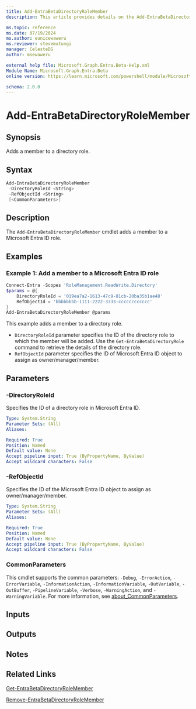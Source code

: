 ```yaml
---
title: Add-EntraBetaDirectoryRoleMember
description: This article provides details on the Add-EntraBetaDirectoryRoleMember command.

ms.topic: reference
ms.date: 07/19/2024
ms.author: eunicewaweru
ms.reviewer: stevemutungi
manager: CelesteDG
author: msewaweru

external help file: Microsoft.Graph.Entra.Beta-Help.xml
Module Name: Microsoft.Graph.Entra.Beta
online version: https://learn.microsoft.com/powershell/module/Microsoft.Graph.Entra.Beta/Add-EntraBetaDirectoryRoleMember

schema: 2.0.0
---
```


# Add-EntraBetaDirectoryRoleMember

## Synopsis

Adds a member to a directory role.

## Syntax

```powershell
Add-EntraBetaDirectoryRoleMember 
 -DirectoryRoleId <String> 
 -RefObjectId <String>
 [<CommonParameters>]
```

## Description

The `Add-EntraBetaDirectoryRoleMember` cmdlet adds a member to a Microsoft Entra ID role.

## Examples

### Example 1: Add a member to a Microsoft Entra ID role

```powershell
Connect-Entra -Scopes 'RoleManagement.ReadWrite.Directory'
$params = @{
    DirectoryRoleId = '019ea7a2-1613-47c9-81cb-20ba35b1ae48'
    RefObjectId = 'bbbbbbbb-1111-2222-3333-cccccccccccc'
}
Add-EntraBetaDirectoryRoleMember @params
```

This example adds a member to a directory role.

- `DirectoryRoleId` parameter specifies the ID of the directory role to which the member will be added. Use the  `Get-EntraBetaDirectoryRole` command to retrieve the details of the directory role.
- `RefObjectId` parameter specifies the ID of Microsoft Entra ID object to assign as owner/manager/member.

## Parameters

### -DirectoryRoleId

Specifies the ID of a directory role in Microsoft Entra ID.

```yaml
Type: System.String
Parameter Sets: (All)
Aliases:

Required: True
Position: Named
Default value: None
Accept pipeline input: True (ByPropertyName, ByValue)
Accept wildcard characters: False
```

### -RefObjectId

Specifies the ID of the Microsoft Entra ID object to assign as owner/manager/member.

```yaml
Type: System.String
Parameter Sets: (All)
Aliases:

Required: True
Position: Named
Default value: None
Accept pipeline input: True (ByPropertyName, ByValue)
Accept wildcard characters: False
```

### CommonParameters

This cmdlet supports the common parameters: `-Debug`, `-ErrorAction`, `-ErrorVariable`, `-InformationAction`, `-InformationVariable`, `-OutVariable`, `-OutBuffer`, `-PipelineVariable`, `-Verbose`, `-WarningAction`, and `-WarningVariable`. For more information, see [about_CommonParameters](https://go.microsoft.com/fwlink/?LinkID=113216).

## Inputs

## Outputs

## Notes

## Related Links

[Get-EntraBetaDirectoryRoleMember](Get-EntraBetaDirectoryRoleMember.md)

[Remove-EntraBetaDirectoryRoleMember](Remove-EntraBetaDirectoryRoleMember.md)
